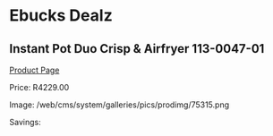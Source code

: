 
# Ebucks Dealz
## Instant Pot Duo Crisp & Airfryer 113-0047-01
[Product Page](https://www.ebucks.com/web/shop/productSelected.do?prodId=1196892426&catId=704983235)

Price: R4229.00

Image: /web/cms/system/galleries/pics/prodimg/75315.png

Savings: 


	